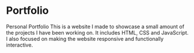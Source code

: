 # Portfolio
Personal Portfolio 
This is a website I made to showcase a small amount of the projects I have been working on.
It includes HTML, CSS and JavaScript. 
I also focused on making the website responsive and functionally interactive.
